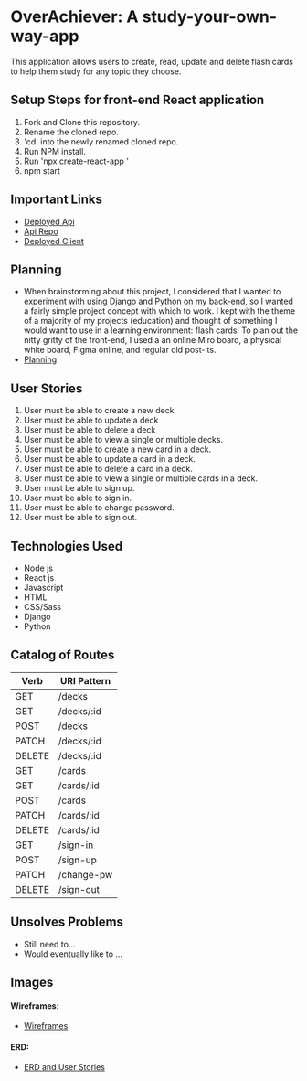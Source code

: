 # OverAchiever: A study-your-own-way-app

This application allows users to create, read, update and delete flash cards to help them study for any topic they choose.

## Setup Steps for front-end React application
1. Fork and Clone this repository.
2. Rename the cloned repo.
3. 'cd' into the newly renamed cloned repo.
4. Run NPM install.
5. Run 'npx create-react-app <my-app>'
6. npm start

## Important Links
- [Deployed Api]()
- [Api Repo]()
- [Deployed Client]()

## Planning
- When brainstorming about this project, I considered that I wanted to experiment with using Django and Python on my back-end, so I wanted a fairly simple project concept with which to work. I kept with the theme of a majority of my projects (education) and thought of something I would want to use in a learning environment: flash cards! To plan out the nitty gritty of the front-end, I used a an online Miro board, a physical white board, Figma online, and regular old post-its.
- [Planning](https://imgur.com/Bax5P1E)

## User Stories
1. User must be able to create a new deck
2. User must be able to update a deck
3. User must be able to delete a deck
4. User must be able to view a single or multiple decks.
5. User must be able to create a new card in a deck.
6. User must be able to update a card in a deck.
7. User must be able to delete a card in a deck.
8. User must be able to view a single or multiple cards in a deck.
9. User must be able to sign up.
10. User must be able to sign in.
11. User must be able to change password.
12. User must be able to sign out.

## Technologies Used
- Node js
- React js
- Javascript
- HTML
- CSS/Sass
- Django
- Python

## Catalog of Routes
Verb         |	URI Pattern
------------ | -------------
GET | /decks
GET | /decks/:id
POST | /decks
PATCH | /decks/:id
DELETE | /decks/:id
GET | /cards
GET | /cards/:id
POST | /cards
PATCH | /cards/:id
DELETE | /cards/:id
GET | /sign-in
POST | /sign-up
PATCH | /change-pw
DELETE | /sign-out

## Unsolves Problems
- Still need to...
- Would eventually like to ...

## Images
#### Wireframes:
- [Wireframes](https://imgur.com/5FcImgH)
#### ERD:
- [ERD and User Stories](https://imgur.com/tOQRNyn)
